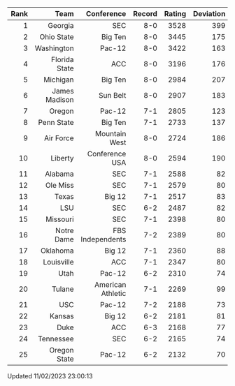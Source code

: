 | Rank  | Team                 | Conference           | Record   | Rating | Deviation |
| ---:  | ---:                 | ---:                 | ---:     | ---:   | ---:      |
| 1     | Georgia              | SEC                  | 8-0      | 3528   | 399       |
| 2     | Ohio State           | Big Ten              | 8-0      | 3445   | 175       |
| 3     | Washington           | Pac-12               | 8-0      | 3422   | 163       |
| 4     | Florida State        | ACC                  | 8-0      | 3196   | 176       |
| 5     | Michigan             | Big Ten              | 8-0      | 2984   | 207       |
| 6     | James Madison        | Sun Belt             | 8-0      | 2907   | 183       |
| 7     | Oregon               | Pac-12               | 7-1      | 2805   | 123       |
| 8     | Penn State           | Big Ten              | 7-1      | 2733   | 137       |
| 9     | Air Force            | Mountain West        | 8-0      | 2724   | 186       |
| 10    | Liberty              | Conference USA       | 8-0      | 2594   | 190       |
| 11    | Alabama              | SEC                  | 7-1      | 2588   | 82        |
| 12    | Ole Miss             | SEC                  | 7-1      | 2579   | 80        |
| 13    | Texas                | Big 12               | 7-1      | 2517   | 83        |
| 14    | LSU                  | SEC                  | 6-2      | 2487   | 82        |
| 15    | Missouri             | SEC                  | 7-1      | 2398   | 80        |
| 16    | Notre Dame           | FBS Independents     | 7-2      | 2389   | 80        |
| 17    | Oklahoma             | Big 12               | 7-1      | 2360   | 88        |
| 18    | Louisville           | ACC                  | 7-1      | 2347   | 80        |
| 19    | Utah                 | Pac-12               | 6-2      | 2310   | 74        |
| 20    | Tulane               | American Athletic    | 7-1      | 2269   | 99        |
| 21    | USC                  | Pac-12               | 7-2      | 2188   | 73        |
| 22    | Kansas               | Big 12               | 6-2      | 2181   | 81        |
| 23    | Duke                 | ACC                  | 6-3      | 2168   | 77        |
| 24    | Tennessee            | SEC                  | 6-2      | 2165   | 74        |
| 25    | Oregon State         | Pac-12               | 6-2      | 2132   | 70        |

Updated 11/02/2023 23:00:13
